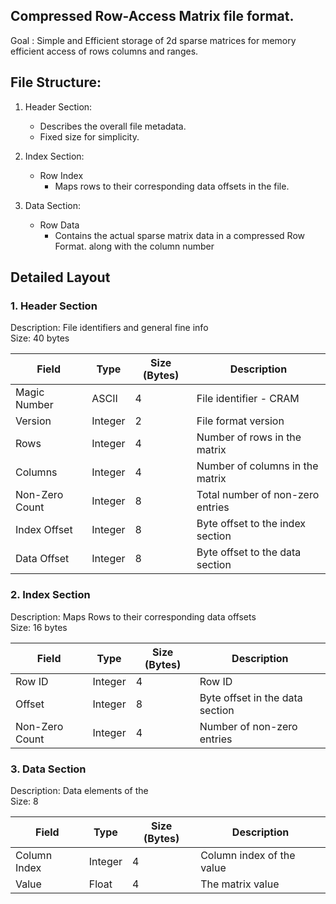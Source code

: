 ## Compressed Row-Access Matrix file format.

Goal : Simple and Efficient storage of 2d sparse matrices for memory efficient access of rows columns and ranges.

## File Structure:
1. Header Section:
    - Describes the overall file metadata.
    - Fixed size for simplicity.

2. Index Section:
    - Row Index
        - Maps rows to their corresponding data offsets in the file.
    <!-- - Column Index
        - Maps columns to their corresponding data offsets in the file. -->

3. Data Section:
    - Row Data
        - Contains the actual sparse matrix data in a compressed Row Format. along with the column number
    <!-- - Column Data
        - Contains the actual sparse matrix in compressed Column Format. -->


## Detailed Layout

### 1. Header Section

Description: File identifiers and general fine info  
Size: 40 bytes

| Field | Type | Size (Bytes) | Description |
|-------|------|--------------|-------------|
| Magic Number | ASCII | 4 | File identifier - CRAM |
| Version | Integer | 2 | File format version |
| Rows | Integer | 4 | Number of rows in the matrix |
| Columns | Integer | 4 | Number of columns in the matrix |
| Non-Zero Count | Integer | 8 | Total number of non-zero entries |
| Index Offset | Integer | 8 | Byte offset to the index section |
| Data Offset | Integer | 8 | Byte offset to the data section |


### 2. Index Section

Description: Maps Rows to their corresponding data offsets  
Size: 16 bytes

| Field | Type | Size (Bytes) | Description |
|-------|------|--------------|-------------|
| Row ID | Integer | 4 | Row ID |
| Offset | Integer | 8 | Byte offset in the data section |
| Non-Zero Count | Integer | 4 | Number of non-zero entries |


### 3. Data Section

Description: Data elements of the  
Size: 8

| Field | Type | Size (Bytes) | Description |
|-------|------|--------------|-------------|
| Column Index | Integer | 4 | Column index of the value |
| Value | Float | 4 | The matrix value |



